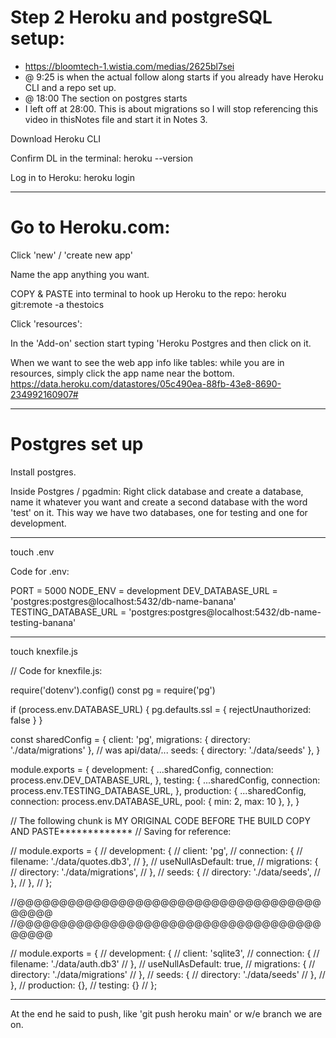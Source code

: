 # Step 2 Heroku and postgreSQL setup: 
- https://bloomtech-1.wistia.com/medias/2625bl7sei
- @ 9:25 is when the actual follow along starts if you already have Heroku CLI and a repo set up.
- @ 18:00 The section on postgres starts
- I left off at 28:00. This is about migrations so I will stop referencing this video in thisNotes file and start it in Notes 3.  

Download Heroku CLI


Confirm DL in the terminal:
heroku --version


Log in to Heroku:
heroku login


______________________________________


# Go to Heroku.com:

Click 'new' / 'create new app'


Name the app anything you want.


COPY & PASTE into terminal to hook up Heroku to the repo:
heroku git:remote -a thestoics


Click 'resources':


In the 'Add-on' section start typing 'Heroku Postgres and then click on it.



When we want to see the web app info like tables: while you are in resources, simply click the app name near the bottom. 
https://data.heroku.com/datastores/05c490ea-88fb-43e8-8690-234992160907#




_______________________________________________________





# Postgres set up 


Install postgres.


Inside Postgres / pgadmin:
Right click database and create a database, name it whatever you want and create a second database with the word 'test'  on it. This way we have two databases, one for testing and one for development. 



__________________________________________________________________________


touch .env


Code for .env:


PORT = 5000
NODE_ENV = development
DEV_DATABASE_URL = 'postgres:postgres@localhost:5432/db-name-banana'
TESTING_DATABASE_URL = 'postgres:postgres@localhost:5432/db-name-testing-banana'


___________________________________________________________________________



touch knexfile.js


// Code for knexfile.js:


require('dotenv').config()
const pg = require('pg')

if (process.env.DATABASE_URL) {
    pg.defaults.ssl = { rejectUnauthorized: false }
}

const sharedConfig = {
    client: 'pg',
    migrations: { directory: './data/migrations' },  // was api/data/...
    seeds: { directory: './data/seeds' },
}

module.exports = {
    development: {
        ...sharedConfig,
        connection: process.env.DEV_DATABASE_URL,
    },
    testing: {
        ...sharedConfig,
        connection: process.env.TESTING_DATABASE_URL,
    },
    production: {
        ...sharedConfig,
        connection: process.env.DATABASE_URL,
        pool: { min: 2, max: 10 },
    },
}


// The following chunk is MY ORIGINAL CODE BEFORE THE BUILD COPY AND PASTE*************
// Saving for reference:




// module.exports = {
//     development: {
//         client: 'pg',
//         connection: {
//             filename: './data/quotes.db3',
//         },
//         useNullAsDefault: true,
//         migrations: {
//             directory: './data/migrations',
//         },
//         seeds: {
//             directory: './data/seeds',
//         },
//     },
// };

//@@@@@@@@@@@@@@@@@@@@@@@@@@@@@@@@@@@@@@@@@
//@@@@@@@@@@@@@@@@@@@@@@@@@@@@@@@@@@@@@@@@@

// module.exports = {
//     development: {
//         client: 'sqlite3',
//         connection: {
//             filename: './data/auth.db3'
//         },
//         useNullAsDefault: true,
//         migrations: {
//             directory: './data/migrations'
//         },
//         seeds: {
//             directory: './data/seeds'
//         },
//     },
//     production: {},
//     testing: {}
// };


____________________________________________________________



























At the end he said to push, like 'git push heroku main' or w/e branch we are on.










